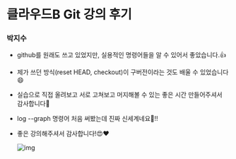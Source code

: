 # 클라우드B Git 강의 후기
### 박지수
- github를 원래도 쓰고 있었지만, 실용적인 명령어들을 알 수 있어서 좋았습니다.:thumbsup:

- 제가 쓰던 방식(reset HEAD, checkout)이 구버전이라는 것도 배울 수 있었습니다:smile:

- 실습으로 직접 올려보고 서로 고쳐보고 머지해볼 수 있는 좋은 시간 만들어주셔서 감사합니다:raised_hands:

- log --graph 명령어 처음 써봤는데 진짜 신세계네요:eyes:!!

- 좋은 강의해주셔서 감사합니다!:heart_eyes::heart:

  ![img](https://s3.us-west-2.amazonaws.com/secure.notion-static.com/864d55e2-da2f-469b-bcb6-aeca291445a5/Untitled.png?X-Amz-Algorithm=AWS4-HMAC-SHA256&X-Amz-Credential=AKIAT73L2G45O3KS52Y5%2F20201230%2Fus-west-2%2Fs3%2Faws4_request&X-Amz-Date=20201230T083018Z&X-Amz-Expires=86400&X-Amz-Signature=9bb13f79043569c7fda4dc49a8f5d41708b1b780f0d37bd17706dd12d57f67ec&X-Amz-SignedHeaders=host&response-content-disposition=filename%20%3D%22Untitled.png%22)
